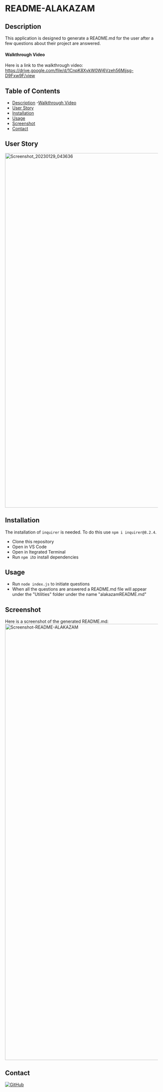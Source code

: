 # README-ALAKAZAM
## Description
This application is designed to generate a README.md for the user after a few questions about their project are answered.

#### Walkthrough Video
Here is a link to the walkthrough video:
https://drive.google.com/file/d/1CnpK8XykW0Wj6Vzeh56Mjjsg-D9Fxw9F/view

## Table of Contents
- [Description](#description)
    -[Walkthrough Video](#walkthrough-video)
- [User Story](#user-story)
- [Installation](#installation)
- [Usage](#usage)
- [Screenshot](#screenshot)
- [Contact](#contact)

## User Story
<img width="1164" alt="Screenshot_20230129_043636" src="https://user-images.githubusercontent.com/105945177/215326570-711f81fc-0b23-427f-a0bb-ffd5ac51f257.png">

## Installation 
The installation of `inquirer` is needed. To do this use `npm i inquirer@8.2.4`.
- Clone this repository
- Open in VS Code
- Open in Itegrated Terminal
- Run `npm i`to install dependencies

## Usage
- Run `node index.js` to initiate questions
- When all the questions are answered a README.md file will appear under the "Utilities" folder under the name "alakazamREADME.md"

## Screenshot
Here is a screenshot of the generated README.md:
<img width="1432" alt="Screenshot-README-ALAKAZAM" src="https://user-images.githubusercontent.com/105945177/210282091-b79e3687-7ab2-49ef-99ff-fbe8bdf0e1ed.png">


## Contact
[![GitHub](https://img.shields.io/badge/GitHub-%40subie23-181717.svg?logo=github&style=social)](https://github.com/subie23)
